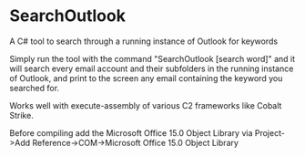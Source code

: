 # SearchOutlook
A C# tool to search through a running instance of Outlook for keywords


Simply run the tool with the command "SearchOutlook [search word]" and it will search every email account and their subfolders in the running instance of Outlook, and print to the screen any email containing the keyword you searched for.
  
 Works well with execute-assembly of various C2 frameworks like Cobalt Strike.

Before compiling add the Microsoft Office 15.0 Object Library via Project->Add Reference->COM->Microsoft Office 15.0 Object Library
